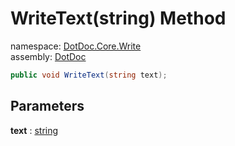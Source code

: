 ﻿# WriteText\(string\) Method

namespace: [DotDoc\.Core\.Write](../../DotDoc.Core.Write.md)<br />
assembly: [DotDoc](../../../DotDoc.md)



```csharp
public void WriteText(string text);
```

## Parameters

__text__ : [string](https://docs.microsoft.com/ja-jp/dotnet/api/System.String)



